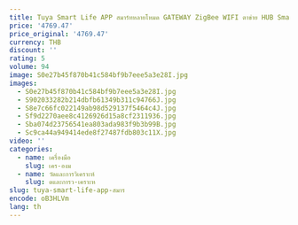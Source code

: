 ```yaml
---
title: Tuya Smart Life APP สมาร์ทหลายโหมด GATEWAY ZigBee WIFI ตาข่าย HUB Smart Home HUB ทํางานร่วมกับ Alexa Home
price: '4769.47'
price_original: '4769.47'
currency: THB
discount: ''
rating: 5
volume: 94
image: S0e27b45f870b41c584bf9b7eee5a3e28I.jpg
images:
  - S0e27b45f870b41c584bf9b7eee5a3e28I.jpg
  - S902033282b214dbfb61349b311c94766J.jpg
  - S8e7c66fc022149ab98d529137f5464c4J.jpg
  - Sf9d2270aee8c4126926d15a8cf2311936.jpg
  - Sba074d23756541ea803ada983f9b3b99B.jpg
  - Sc9ca44a949414ede8f27487fdb803c11X.jpg
video: ''
categories:
  - name: เครื่องมือ
    slug: เคร-องม
  - name: วัดและการวิเคราะห์
    slug: ดและการว-เคราะห
slug: tuya-smart-life-app-สมาร
encode: oB3HLVm
lang: th
---
```

  
